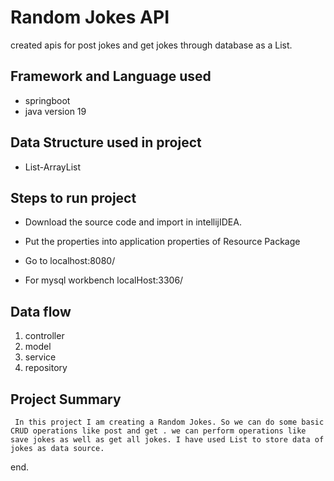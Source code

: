 
# Random Jokes API
created apis for post jokes and get jokes through database as a List.


## Framework and Language used
- springboot
- java version 19

## Data Structure used in project
- List-ArrayList

## Steps to run project

- Download the source code and import in intellijIDEA.
- Put the properties into application properties of Resource Package

- Go to localhost:8080/
- For mysql workbench localHost:3306/

## Data flow
1. controller
2. model 
3. service 
4. repository

## Project Summary

```  In this project I am creating a Random Jokes. So we can do some basic CRUD operations like post and get . we can perform operations like save jokes as well as get all jokes. I have used List to store data of jokes as data source. ```

end.

